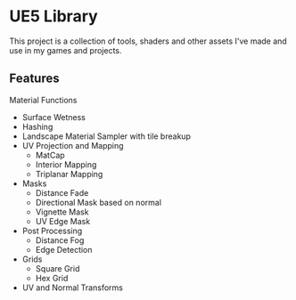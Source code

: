 # UE5 Library
This project is a collection of tools, shaders and other assets I've made and use in my games and projects.

## Features
Material Functions
- Surface Wetness
- Hashing
- Landscape Material Sampler with tile breakup
- UV Projection and Mapping
	- MatCap
	- Interior Mapping
	- Triplanar Mapping
- Masks
	- Distance Fade
	- Directional Mask based on normal
	- Vignette Mask
	- UV Edge Mask
- Post Processing
	- Distance Fog
	- Edge Detection
- Grids
	- Square Grid
	- Hex Grid
- UV and Normal Transforms
